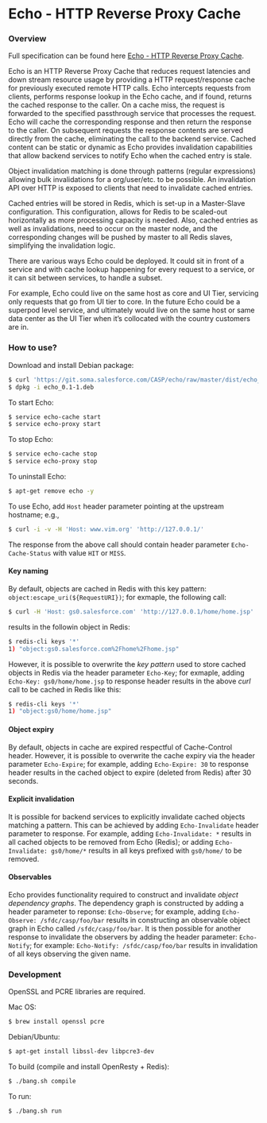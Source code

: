 # Echo - HTTP Reverse Proxy Cache

### Overview

Full specification can be found here [Echo - HTTP Reverse Proxy Cache](https://sfdc.co/echo).

Echo is an HTTP Reverse Proxy Cache that reduces request latencies and down stream resource usage by providing a HTTP request/response cache for previously executed remote HTTP calls.  Echo intercepts requests from clients, performs response lookup in the Echo cache, and if found, returns the cached response to the caller.  On a cache miss, the request is forwarded to the specified passthrough service that processes the request. Echo will cache the corresponding response and then return the response to the caller.  On subsequent requests the response contents are served directly from the cache, eliminating the call to the backend service. Cached content can be static or dynamic as Echo provides invalidation capabilities that allow backend services to notify Echo when the cached entry is stale.

Object invalidation matching is done through patterns (regular expressions) allowing bulk invalidations for a org/user/etc. to be possible.  An invalidation API over HTTP is exposed to clients that need to invalidate cached entries.

Cached entries will be stored in Redis, which is set-up in a Master-Slave configuration.  This configuration, allows for Redis to be scaled-out horizontally as more processing capacity is needed.  Also, cached entries as well as invalidations, need to occur on the master node, and the corresponding changes will be pushed by master to all Redis slaves, simplifying the invalidation logic.

There are various ways Echo could be deployed.  It could sit in front of a service and with cache lookup happening for every request to a service, or it can sit between services, to handle a subset.

For example, Echo could live on the same host as core and UI Tier, servicing only requests that go from UI tier to core.  In the future Echo could be a superpod level service, and ultimately would live on the same host or same data center as the UI Tier when it’s collocated with the country customers are in.

### How to use?

Download and install Debian package:

```bash
$ curl 'https://git.soma.salesforce.com/CASP/echo/raw/master/dist/echo_0.1-1.deb' -o echo_0.1-1.deb
$ dpkg -i echo_0.1-1.deb
```

To start Echo:

```bash
$ service echo-cache start
$ service echo-proxy start
```

To stop Echo:

```bash
$ service echo-cache stop
$ service echo-proxy stop
```

To uninstall Echo:

```bash
$ apt-get remove echo -y
```

To use Echo, add `Host` header parameter pointing at the upstream hostname; e.g.,

```bash
$ curl -i -v -H 'Host: www.vim.org' 'http://127.0.0.1/'
```

The response from the above call should contain header parameter `Echo-Cache-Status` with value `HIT` or `MISS`.

#### Key naming

By default, objects are cached in Redis with this key pattern: `object:escape_uri(${RequestURI})`; for exmaple, the following call:

```bash
$ curl -H 'Host: gs0.salesforce.com' 'http://127.0.0.1/home/home.jsp'
```

results in the followin object in Redis:

```bash
$ redis-cli keys '*'
1) "object:gs0.salesforce.com%2Fhome%2Fhome.jsp"
```

However, it is possible to overwrite the _key pattern_ used to store cached objects in Redis via the header parameter `Echo-Key`; for exmaple, adding `Echo-Key: gs0/home/home.jsp` to response header results in the above _curl_ call to be cached in Redis like this:

```bash
$ redis-cli keys '*'
1) "object:gs0/home/home.jsp"
```

#### Object expiry

By default, objects in cache are expired respectful of Cache-Control header.  However, it is possible to overwrite the cache expiry via the header parameter `Echo-Expire`; for example, adding `Echo-Expire: 30` to response header results in the cached object to expire (deleted from Redis) after 30 seconds.

#### Explicit invalidation

It is possible for backend services to explicitly invalidate cached objects matching a pattern.  This can be achieved by adding `Echo-Invalidate` header parameter to response.  For example, adding `Echo-Invalidate: *` results in all cached objects to be removed from Echo (Redis); or adding `Echo-Invalidate: gs0/home/*` results in all keys prefixed with `gs0/home/` to be removed.

#### Observables

Echo provides functionality required to construct and invalidate _object dependency graphs_.  The dependency graph is constructed by adding a header parameter to reponse: `Echo-Observe`; for example, adding `Echo-Observe: /sfdc/casp/foo/bar` results in constructing an observable object graph in Echo called `/sfdc/casp/foo/bar`.  It is then possible for another response to invalidate the observers by adding the header parameter: `Echo-Notify`; for example: `Echo-Notify: /sfdc/casp/foo/bar` results in invalidation of all keys observing the given name.

### Development
OpenSSL and PCRE libraries are required.

Mac OS:
```bash
$ brew install openssl pcre
```

Debian/Ubuntu:
```bash
$ apt-get install libssl-dev libpcre3-dev
```

To build (compile and install OpenResty + Redis):
```bash
$ ./bang.sh compile
```

To run:
```bash
$ ./bang.sh run
```
